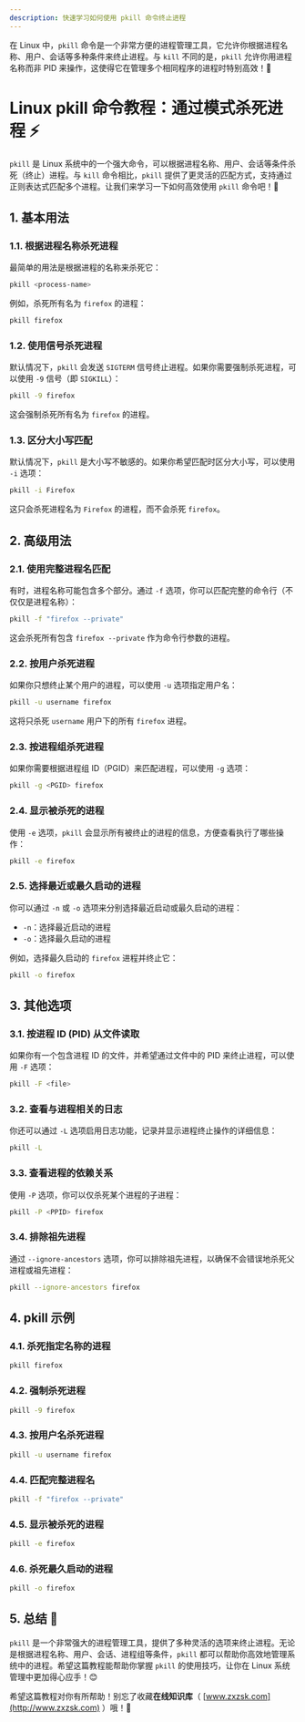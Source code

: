 ```yaml
---
description: 快速学习如何使用 pkill 命令终止进程  
---
```



在 Linux 中，`pkill` 命令是一个非常方便的进程管理工具，它允许你根据进程名称、用户、会话等多种条件来终止进程。与 `kill` 不同的是，`pkill` 允许你用进程名称而非 PID 来操作，这使得它在管理多个相同程序的进程时特别高效！🚀

# Linux pkill 命令教程：通过模式杀死进程 ⚡

`pkill` 是 Linux 系统中的一个强大命令，可以根据进程名称、用户、会话等条件杀死（终止）进程。与 `kill` 命令相比，`pkill` 提供了更灵活的匹配方式，支持通过正则表达式匹配多个进程。让我们来学习一下如何高效使用 `pkill` 命令吧！🚀

## 1. 基本用法

### 1.1. 根据进程名称杀死进程

最简单的用法是根据进程的名称来杀死它：

```bash
pkill <process-name>
```

例如，杀死所有名为 `firefox` 的进程：

```bash
pkill firefox
```

### 1.2. 使用信号杀死进程

默认情况下，`pkill` 会发送 `SIGTERM` 信号终止进程。如果你需要强制杀死进程，可以使用 `-9` 信号（即 `SIGKILL`）：

```bash
pkill -9 firefox
```

这会强制杀死所有名为 `firefox` 的进程。

### 1.3. 区分大小写匹配

默认情况下，`pkill` 是大小写不敏感的。如果你希望匹配时区分大小写，可以使用 `-i` 选项：

```bash
pkill -i Firefox
```

这只会杀死进程名为 `Firefox` 的进程，而不会杀死 `firefox`。

## 2. 高级用法

### 2.1. 使用完整进程名匹配

有时，进程名称可能包含多个部分。通过 `-f` 选项，你可以匹配完整的命令行（不仅仅是进程名称）：

```bash
pkill -f "firefox --private"
```

这会杀死所有包含 `firefox --private` 作为命令行参数的进程。

### 2.2. 按用户杀死进程

如果你只想终止某个用户的进程，可以使用 `-u` 选项指定用户名：

```bash
pkill -u username firefox
```

这将只杀死 `username` 用户下的所有 `firefox` 进程。

### 2.3. 按进程组杀死进程

如果你需要根据进程组 ID（PGID）来匹配进程，可以使用 `-g` 选项：

```bash
pkill -g <PGID> firefox
```

### 2.4. 显示被杀死的进程

使用 `-e` 选项，`pkill` 会显示所有被终止的进程的信息，方便查看执行了哪些操作：

```bash
pkill -e firefox
```

### 2.5. 选择最近或最久启动的进程

你可以通过 `-n` 或 `-o` 选项来分别选择最近启动或最久启动的进程：

- `-n`：选择最近启动的进程
- `-o`：选择最久启动的进程

例如，选择最久启动的 `firefox` 进程并终止它：

```bash
pkill -o firefox
```

## 3. 其他选项

### 3.1. 按进程 ID (PID) 从文件读取

如果你有一个包含进程 ID 的文件，并希望通过文件中的 PID 来终止进程，可以使用 `-F` 选项：

```bash
pkill -F <file>
```

### 3.2. 查看与进程相关的日志

你还可以通过 `-L` 选项启用日志功能，记录并显示进程终止操作的详细信息：

```bash
pkill -L
```

### 3.3. 查看进程的依赖关系

使用 `-P` 选项，你可以仅杀死某个进程的子进程：

```bash
pkill -P <PPID> firefox
```

### 3.4. 排除祖先进程

通过 `--ignore-ancestors` 选项，你可以排除祖先进程，以确保不会错误地杀死父进程或祖先进程：

```bash
pkill --ignore-ancestors firefox
```

## 4. pkill 示例

### 4.1. 杀死指定名称的进程

```bash
pkill firefox
```

### 4.2. 强制杀死进程

```bash
pkill -9 firefox
```

### 4.3. 按用户名杀死进程

```bash
pkill -u username firefox
```

### 4.4. 匹配完整进程名

```bash
pkill -f "firefox --private"
```

### 4.5. 显示被杀死的进程

```bash
pkill -e firefox
```

### 4.6. 杀死最久启动的进程

```bash
pkill -o firefox
```

## 5. 总结 🌟

`pkill` 是一个非常强大的进程管理工具，提供了多种灵活的选项来终止进程。无论是根据进程名称、用户、会话、进程组等条件，`pkill` 都可以帮助你高效地管理系统中的进程。希望这篇教程能帮助你掌握 `pkill` 的使用技巧，让你在 Linux 系统管理中更加得心应手！😊

希望这篇教程对你有所帮助！别忘了收藏**在线知识库**（ [www.zxzsk.com](http://www.zxzsk.com) ）哦！🌟

